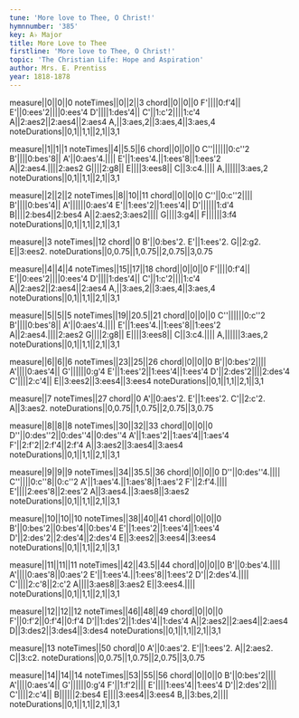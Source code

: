 ```yaml
---
tune: 'More love to Thee, O Christ!'
hymnnumber: '385'
key: A♭ Major
title: More Love to Thee
firstline: 'More love to Thee, O Christ!'
topic: 'The Christian Life: Hope and Aspiration'
author: Mrs. E. Prentiss
year: 1818-1878
---
```

measure||0||0||0
noteTimes||0||2||3
chord||0||0||0
F'||||0:f'4||
E'||0:ees'2||||0:ees'4
D'||||1:des'4||
C'||1:c'2||||1:c'4
A||2:aes2||2:aes4||2:aes4
A,||3:aes,2||3:aes,4||3:aes,4
noteDurations||0,1||1,1||2,1||3,1

measure||1||1||1
noteTimes||4||5.5||6
chord||0||0||0
C''||||||0:c''2
B'||||0:bes'8||
A'||0:aes'4.||||
E'||1:ees'4.||1:ees'8||1:ees'2
A||2:aes4.||||2:aes2
G||||2:g8||
E||||3:ees8||
C||3:c4.||||
A,||||||3:aes,2
noteDurations||0,1||1,1||2,1||3,1

measure||2||2||2
noteTimes||8||10||11
chord||0||0||0
C''||0:c''2||||
B'||||0:bes'4||
A'||||||0:aes'4
E'||1:ees'2||1:ees'4||
D'||||||1:d'4
B||||2:bes4||2:bes4
A||2:aes2;3:aes2||||
G||||3:g4||
F||||||3:f4
noteDurations||0,1||1,1||2,1||3,1

measure||3
noteTimes||12
chord||0
B'||0:bes'2.
E'||1:ees'2.
G||2:g2.
E||3:ees2.
noteDurations||0,0.75||1,0.75||2,0.75||3,0.75

measure||4||4||4
noteTimes||15||17||18
chord||0||0||0
F'||||0:f'4||
E'||0:ees'2||||0:ees'4
D'||||1:des'4||
C'||1:c'2||||1:c'4
A||2:aes2||2:aes4||2:aes4
A,||3:aes,2||3:aes,4||3:aes,4
noteDurations||0,1||1,1||2,1||3,1

measure||5||5||5
noteTimes||19||20.5||21
chord||0||0||0
C''||||||0:c''2
B'||||0:bes'8||
A'||0:aes'4.||||
E'||1:ees'4.||1:ees'8||1:ees'2
A||2:aes4.||||2:aes2
G||||2:g8||
E||||3:ees8||
C||3:c4.||||
A,||||||3:aes,2
noteDurations||0,1||1,1||2,1||3,1

measure||6||6||6
noteTimes||23||25||26
chord||0||0||0
B'||0:bes'2||||
A'||||0:aes'4||
G'||||||0:g'4
E'||1:ees'2||1:ees'4||1:ees'4
D'||2:des'2||||2:des'4
C'||||2:c'4||
E||3:ees2||3:ees4||3:ees4
noteDurations||0,1||1,1||2,1||3,1

measure||7
noteTimes||27
chord||0
A'||0:aes'2.
E'||1:ees'2.
C'||2:c'2.
A||3:aes2.
noteDurations||0,0.75||1,0.75||2,0.75||3,0.75

measure||8||8||8
noteTimes||30||32||33
chord||0||0||0
D''||0:des''2||0:des''4||0:des''4
A'||1:aes'2||1:aes'4||1:aes'4
F'||2:f'2||2:f'4||2:f'4
A||3:aes2||3:aes4||3:aes4
noteDurations||0,1||1,1||2,1||3,1

measure||9||9||9
noteTimes||34||35.5||36
chord||0||0||0
D''||0:des''4.||||
C''||||0:c''8||0:c''2
A'||1:aes'4.||1:aes'8||1:aes'2
F'||2:f'4.||||
E'||||2:ees'8||2:ees'2
A||3:aes4.||3:aes8||3:aes2
noteDurations||0,1||1,1||2,1||3,1

measure||10||10||10
noteTimes||38||40||41
chord||0||0||0
B'||0:bes'2||0:bes'4||0:bes'4
E'||1:ees'2||1:ees'4||1:ees'4
D'||2:des'2||2:des'4||2:des'4
E||3:ees2||3:ees4||3:ees4
noteDurations||0,1||1,1||2,1||3,1

measure||11||11||11
noteTimes||42||43.5||44
chord||0||0||0
B'||0:bes'4.||||
A'||||0:aes'8||0:aes'2
E'||1:ees'4.||1:ees'8||1:ees'2
D'||2:des'4.||||
C'||||2:c'8||2:c'2
A||||3:aes8||3:aes2
E||3:ees4.||||
noteDurations||0,1||1,1||2,1||3,1

measure||12||12||12
noteTimes||46||48||49
chord||0||0||0
F'||0:f'2||0:f'4||0:f'4
D'||1:des'2||1:des'4||1:des'4
A||2:aes2||2:aes4||2:aes4
D||3:des2||3:des4||3:des4
noteDurations||0,1||1,1||2,1||3,1

measure||13
noteTimes||50
chord||0
A'||0:aes'2.
E'||1:ees'2.
A||2:aes2.
C||3:c2.
noteDurations||0,0.75||1,0.75||2,0.75||3,0.75

measure||14||14||14
noteTimes||53||55||56
chord||0||0||0
B'||0:bes'2||||
A'||||0:aes'4||
G'||||||0:g'4
F'||1:f'2||||
E'||||1:ees'4||1:ees'4
D'||2:des'2||||
C'||||2:c'4||
B||||||2:bes4
E||||3:ees4||3:ees4
B,||3:bes,2||||
noteDurations||0,1||1,1||2,1||3,1

